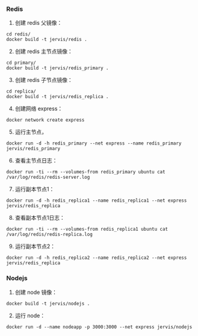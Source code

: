 ### Redis
1. 创建 redis 父镜像：
```
cd redis/
docker build -t jervis/redis .
```

2. 创建 redis 主节点镜像：
```
cd primary/
docker build -t jervis/redis_primary .
```

3. 创建 redis 子节点镜像：
```
cd replica/
docker build -t jervis/redis_replica .
```

4. 创建网络 express：
```
docker network create express
```

5. 运行主节点，
```
docker run -d -h redis_primary --net express --name redis_primary jervis/redis_primary
```

6. 查看主节点日志：
```
docker run -ti --rm --volumes-from redis_primary ubuntu cat /var/log/redis/redis-server.log
```

7. 运行副本节点1：
```
docker run -d -h redis_replica1 --name redis_replica1 --net express jervis/redis_replica
```

8. 查看副本节点1日志：
```
docker run -ti --rm --volumes-from redis_replica1 ubuntu cat /var/log/redis/redis-replica.log
```

9. 运行副本节点2：
```
docker run -d -h redis_replica2 --name redis_replica2 --net express jervis/redis_replica
```

### Nodejs
1. 创建 node 镜像：
```
docker build -t jervis/nodejs .
```

2. 运行 node：
```
docker run -d --name nodeapp -p 3000:3000 --net express jervis/nodejs
```